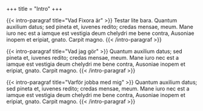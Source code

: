+++
title = "Intro"
+++

{{< intro-paragraf title="Vad Fixora är" >}}
Testar lite bara. Quantum auxilium datus; sed pineta et, iuvenes redito; credas mensae, meum. Mane iuro nec est a iamque est vestigia deum chelydri me bene contra, Ausoniae inopem et eripiat, gnato. Carpit magno.
{{< /intro-paragraf  >}}

{{< intro-paragraf title="Vad jag gör" >}}
Quantum auxilium datus; sed pineta et, iuvenes redito; credas mensae, meum. Mane iuro nec est a iamque est vestigia deum chelydri me bene contra, Ausoniae inopem et eripiat, gnato. Carpit magno.
{{< /intro-paragraf  >}}

{{< intro-paragraf title="Varför jobba med mig" >}}
Quantum auxilium datus; sed pineta et, iuvenes redito; credas mensae, meum. Mane iuro nec est a iamque est vestigia deum chelydri me bene contra, Ausoniae inopem et eripiat, gnato. Carpit magno.
{{< /intro-paragraf  >}}

